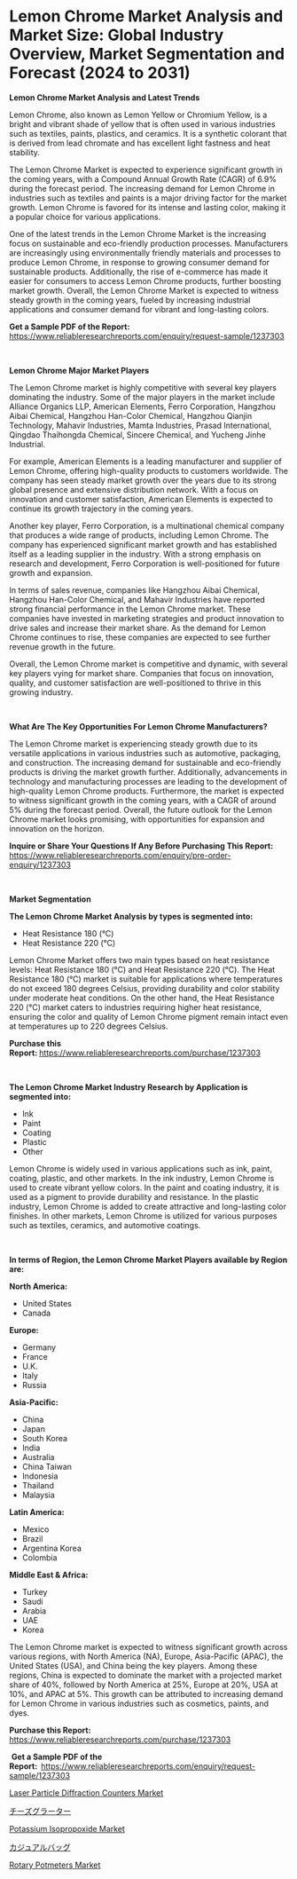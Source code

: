 <p><h1>Lemon Chrome Market Analysis and Market Size: Global Industry Overview, Market Segmentation and Forecast (2024 to 2031)</h1></p><p><strong>Lemon Chrome Market Analysis and Latest Trends</strong></p>
<p><p>Lemon Chrome, also known as Lemon Yellow or Chromium Yellow, is a bright and vibrant shade of yellow that is often used in various industries such as textiles, paints, plastics, and ceramics. It is a synthetic colorant that is derived from lead chromate and has excellent light fastness and heat stability.</p><p>The Lemon Chrome Market is expected to experience significant growth in the coming years, with a Compound Annual Growth Rate (CAGR) of 6.9% during the forecast period. The increasing demand for Lemon Chrome in industries such as textiles and paints is a major driving factor for the market growth. Lemon Chrome is favored for its intense and lasting color, making it a popular choice for various applications.</p><p>One of the latest trends in the Lemon Chrome Market is the increasing focus on sustainable and eco-friendly production processes. Manufacturers are increasingly using environmentally friendly materials and processes to produce Lemon Chrome, in response to growing consumer demand for sustainable products. Additionally, the rise of e-commerce has made it easier for consumers to access Lemon Chrome products, further boosting market growth. Overall, the Lemon Chrome Market is expected to witness steady growth in the coming years, fueled by increasing industrial applications and consumer demand for vibrant and long-lasting colors.</p></p>
<p><strong>Get a Sample PDF of the Report:&nbsp;</strong> <a href="https://www.reliableresearchreports.com/enquiry/request-sample/1237303">https://www.reliableresearchreports.com/enquiry/request-sample/1237303</a></p>
<p>&nbsp;</p>
<p><strong>Lemon Chrome Major Market Players</strong></p>
<p><p>The Lemon Chrome market is highly competitive with several key players dominating the industry. Some of the major players in the market include Alliance Organics LLP, American Elements, Ferro Corporation, Hangzhou Aibai Chemical, Hangzhou Han-Color Chemical, Hangzhou Qianjin Technology, Mahavir Industries, Mamta Industries, Prasad International, Qingdao Thaihongda Chemical, Sincere Chemical, and Yucheng Jinhe Industrial.</p><p>For example, American Elements is a leading manufacturer and supplier of Lemon Chrome, offering high-quality products to customers worldwide. The company has seen steady market growth over the years due to its strong global presence and extensive distribution network. With a focus on innovation and customer satisfaction, American Elements is expected to continue its growth trajectory in the coming years.</p><p>Another key player, Ferro Corporation, is a multinational chemical company that produces a wide range of products, including Lemon Chrome. The company has experienced significant market growth and has established itself as a leading supplier in the industry. With a strong emphasis on research and development, Ferro Corporation is well-positioned for future growth and expansion.</p><p>In terms of sales revenue, companies like Hangzhou Aibai Chemical, Hangzhou Han-Color Chemical, and Mahavir Industries have reported strong financial performance in the Lemon Chrome market. These companies have invested in marketing strategies and product innovation to drive sales and increase their market share. As the demand for Lemon Chrome continues to rise, these companies are expected to see further revenue growth in the future.</p><p>Overall, the Lemon Chrome market is competitive and dynamic, with several key players vying for market share. Companies that focus on innovation, quality, and customer satisfaction are well-positioned to thrive in this growing industry.</p></p>
<p>&nbsp;</p>
<p><strong>What Are The Key Opportunities For Lemon Chrome Manufacturers?</strong></p>
<p><p>The Lemon Chrome market is experiencing steady growth due to its versatile applications in various industries such as automotive, packaging, and construction. The increasing demand for sustainable and eco-friendly products is driving the market growth further. Additionally, advancements in technology and manufacturing processes are leading to the development of high-quality Lemon Chrome products. Furthermore, the market is expected to witness significant growth in the coming years, with a CAGR of around 5% during the forecast period. Overall, the future outlook for the Lemon Chrome market looks promising, with opportunities for expansion and innovation on the horizon.</p></p>
<p><strong>Inquire or Share Your Questions If Any Before Purchasing This Report:</strong> <a href="https://www.reliableresearchreports.com/enquiry/pre-order-enquiry/1237303">https://www.reliableresearchreports.com/enquiry/pre-order-enquiry/1237303</a></p>
<p>&nbsp;</p>
<p><strong>Market Segmentation</strong></p>
<p><strong>The Lemon Chrome Market Analysis by types is segmented into:</strong></p>
<p><ul><li>Heat Resistance 180 (°C)</li><li>Heat Resistance 220 (°C)</li></ul></p>
<p><p>Lemon Chrome Market offers two main types based on heat resistance levels: Heat Resistance 180 (°C) and Heat Resistance 220 (°C). The Heat Resistance 180 (°C) market is suitable for applications where temperatures do not exceed 180 degrees Celsius, providing durability and color stability under moderate heat conditions. On the other hand, the Heat Resistance 220 (°C) market caters to industries requiring higher heat resistance, ensuring the color and quality of Lemon Chrome pigment remain intact even at temperatures up to 220 degrees Celsius.</p></p>
<p><strong>Purchase this Report:&nbsp;</strong><a href="https://www.reliableresearchreports.com/purchase/1237303">https://www.reliableresearchreports.com/purchase/1237303</a></p>
<p>&nbsp;</p>
<p><strong>The Lemon Chrome Market Industry Research by Application is segmented into:</strong></p>
<p><ul><li>Ink</li><li>Paint</li><li>Coating</li><li>Plastic</li><li>Other</li></ul></p>
<p><p>Lemon Chrome is widely used in various applications such as ink, paint, coating, plastic, and other markets. In the ink industry, Lemon Chrome is used to create vibrant yellow colors. In the paint and coating industry, it is used as a pigment to provide durability and resistance. In the plastic industry, Lemon Chrome is added to create attractive and long-lasting color finishes. In other markets, Lemon Chrome is utilized for various purposes such as textiles, ceramics, and automotive coatings.</p></p>
<p>&nbsp;</p>
<p><strong>In terms of Region, the Lemon Chrome Market Players available by Region are:</strong></p>
<p>
    <p> <strong> North America: </strong>
        <ul>
            <li>United States</li>
            <li>Canada</li>
        </ul>
        </p> 
    <p> <strong> Europe: </strong>
        <ul>
            <li>Germany</li>
            <li>France</li>
            <li>U.K.</li>
            <li>Italy</li>
            <li>Russia</li>
        </ul>
        </p> 
    <p> <strong> Asia-Pacific: </strong>
        <ul>
            <li>China</li>
            <li>Japan</li>
            <li>South Korea</li>
            <li>India</li>
            <li>Australia</li>
            <li>China Taiwan</li>
            <li>Indonesia</li>
            <li>Thailand</li>
            <li>Malaysia</li>
        </ul>
        </p> 
    <p> <strong> Latin America: </strong>
        <ul>
            <li>Mexico</li>
            <li>Brazil</li>
            <li>Argentina Korea</li>
            <li>Colombia</li>
        </ul>
        </p> 
    <p> <strong> Middle East & Africa: </strong>
        <ul>
            <li>Turkey</li>
            <li>Saudi</li>
            <li>Arabia</li>
            <li>UAE</li>
            <li>Korea</li>
        </ul>
    </p>
    </p>
<p><p>The Lemon Chrome market is expected to witness significant growth across various regions, with North America (NA), Europe, Asia-Pacific (APAC), the United States (USA), and China being the key players. Among these regions, China is expected to dominate the market with a projected market share of 40%, followed by North America at 25%, Europe at 20%, USA at 10%, and APAC at 5%. This growth can be attributed to increasing demand for Lemon Chrome in various industries such as cosmetics, paints, and dyes.</p></p>
<p><strong>Purchase this Report: </strong><a href="https://www.reliableresearchreports.com/purchase/1237303">https://www.reliableresearchreports.com/purchase/1237303</a></p>
<p>&nbsp;<strong>Get a Sample PDF of the Report:&nbsp;&nbsp;</strong><a href="https://www.reliableresearchreports.com/enquiry/request-sample/1237303">https://www.reliableresearchreports.com/enquiry/request-sample/1237303</a></p>
<p><strong></strong></p>
<p><p><a href="https://issuu.com/reportprime-2/docs/laser-particle-diffraction-counters-market-size-20">Laser Particle Diffraction Counters Market</a></p><p><a href="https://github.com/lrlmopnhwd79300/Market-Research-Report-List-1/blob/main/2061015193539.md">チーズグラーター</a></p><p><a href="https://github.com/joannagoyvaerts/Market-Research-Report-List-1/blob/main/potassium-isopropoxide-market.md">Potassium Isopropoxide Market</a></p><p><a href="https://github.com/wkuactfdzwizk06/Market-Research-Report-List-1/blob/main/9457133193538.md">カジュアルバッグ</a></p><p><a href="https://issuu.com/reportprime-2/docs/rotary-potmeters-market-size-2030.pptx">Rotary Potmeters Market</a></p></p>